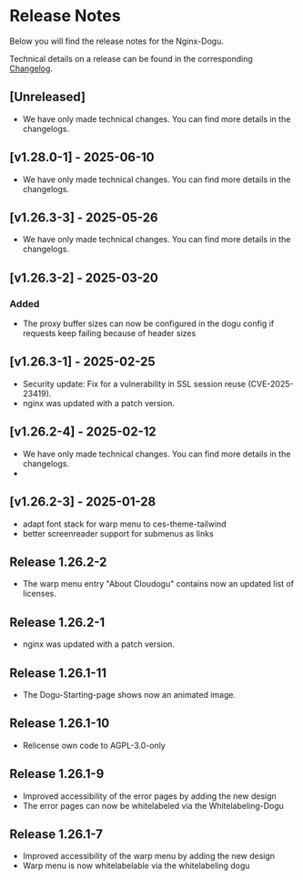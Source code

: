 # Release Notes

Below you will find the release notes for the Nginx-Dogu.

Technical details on a release can be found in the corresponding [Changelog](https://docs.cloudogu.com/de/docs/dogus/nginx/CHANGELOG/).

## [Unreleased]
- We have only made technical changes. You can find more details in the changelogs.

## [v1.28.0-1] - 2025-06-10
- We have only made technical changes. You can find more details in the changelogs.

## [v1.26.3-3] - 2025-05-26
- We have only made technical changes. You can find more details in the changelogs.

## [v1.26.3-2] - 2025-03-20
### Added
- The proxy buffer sizes can now be configured in the dogu config if requests keep failing because of header sizes

## [v1.26.3-1] - 2025-02-25
- Security update: Fix for a vulnerability in SSL session reuse (CVE-2025-23419).
- nginx was updated with a patch version.

## [v1.26.2-4] - 2025-02-12
- We have only made technical changes. You can find more details in the changelogs.
- 
## [v1.26.2-3] - 2025-01-28
- adapt font stack for warp menu to ces-theme-tailwind
- better screenreader support for submenus as links

## Release 1.26.2-2
- The warp menu entry "About Cloudogu" contains now an updated list of licenses.

## Release 1.26.2-1
- nginx was updated with a patch version.

## Release 1.26.1-11
- The Dogu-Starting-page shows now an animated image.

## Release 1.26.1-10
- Relicense own code to AGPL-3.0-only

## Release 1.26.1-9

* Improved accessibility of the error pages by adding the new design
* The error pages can now be whitelabeled via the Whitelabeling-Dogu

## Release 1.26.1-7

* Improved accessibility of the warp menu by adding the new design
* Warp menu is now whitelabelable via the whitelabeling dogu
